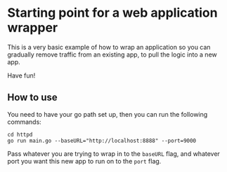 # Starting point for a web application wrapper

This is a very basic example of how to wrap an application so you can gradually remove traffic from an existing app, to pull the logic into a new app.

Have fun!

## How to use

You need to have your go path set up, then you can run the following commands:

```
cd httpd
go run main.go --baseURL="http://localhost:8888" --port=9000
```

Pass whatever you are trying to wrap in to the `baseURL` flag, and whatever port you want this new app to run on to the `port` flag.
